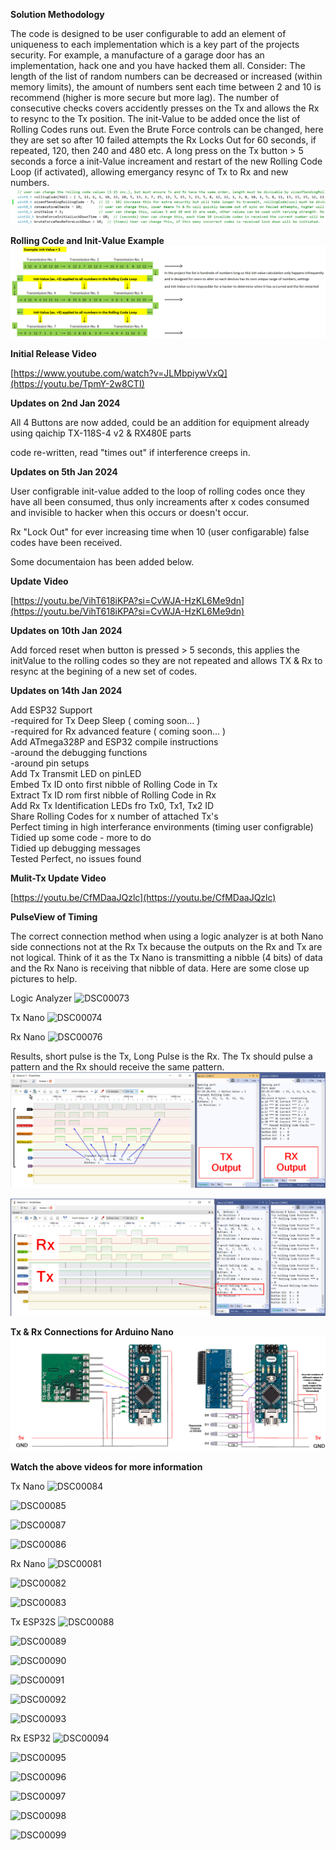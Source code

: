 **Solution Methodology**

The code is designed to be user configurable to add an element of uniqueness to each implementation which is a key part of the projects security. For example, a manufacture of a garage door has an implementation, hack one and you have hacked them all. 
Consider: The length of the list of random numbers can be decreased or increased (within memory limits), the amount of numbers sent each time between 2 and 10 is recommend (higher is more secure but more lag). The number of consecutive checks covers accidently presses on the Tx and allows the Rx to resync to the Tx position. The init-Value to be added once the list of Rolling Codes runs out. Even the Brute Force controls can be changed, here they are set so after 10 failed attempts the Rx Locks Out for 60 seconds, if repeated, 120, then 240 and 480 etc. A long press on the Tx button > 5 seconds a force a init-Value increament and restart of the new Rolling Code Loop (if activated), allowing emergancy resync of Tx to Rx and new numbers.
![User Configrable Settings](https://github.com/bionicbone/433mhz_Rolling_Code/blob/main/User%20Configrable%20Settings.png)

**Rolling Code and Init-Value Example**
![Rolling Code and Init-Value Example](https://github.com/bionicbone/433mhz_Rolling_Code/blob/main/Rolling%20Code%20and%20Init-Value%20Example.png)


**Initial Release Video**

[https://www.youtube.com/watch?v=JLMbpiywVxQ](https://youtu.be/TpmY-2w8CTI)

**Updates on 2nd Jan 2024**

All 4 Buttons are now added, could be an addition for equipment already using qaichip TX-118S-4 v2 & RX480E parts

code re-written, read "times out" if interference creeps in.

**Updates on 5th Jan 2024** 

User configrable init-value added to the loop of rolling codes once they have all been consumed, thus only increaments after x codes consumed and invisible to hacker when this occurs or doesn't occur. 

Rx "Lock Out" for ever increasing time when 10 (user configarable) false codes have been received.

Some documentaion has been added below.

**Update Video**

[https://youtu.be/VihT618iKPA?si=CvWJA-HzKL6Me9dn](https://youtu.be/VihT618iKPA?si=CvWJA-HzKL6Me9dn)

**Updates on 10th Jan 2024**

Add forced reset when button is pressed > 5 seconds, this applies the initValue to the rolling codes so they are not repeated and allows TX & Rx to resync at the begining of a new set of codes.

**Updates on 14th Jan 2024**

Add ESP32 Support  
-required for Tx Deep Sleep ( coming soon... )  
-required for Rx advanced feature ( coming soon... )  
Add ATmega328P and ESP32 compile instructions  
-around the debugging functions  
-around pin setups  
Add Tx Transmit LED on pinLED  
Embed Tx ID onto first nibble of Rolling Code in Tx  
Extract Tx ID rom first nibble of Rolling Code in Rx  
Add Rx Tx Identification LEDs fro Tx0, Tx1, Tx2 ID  
Share Rolling Codes for x number of attached Tx's  
Perfect timing in high interferance environments (timing user configrable)  
Tidied up some code - more to do  
Tidied up debugging messages  
Tested Perfect, no issues found

**Mulit-Tx Update Video**

[https://youtu.be/CfMDaaJQzlc](https://youtu.be/CfMDaaJQzlc)

**PulseView of Timing**

The correct connection method when using a logic analyzer is at both Nano side connections not at the Rx Tx because the outputs on the Rx and Tx are not logical. Think of it as the Tx Nano is transmitting a nibble (4 bits) of data and the Rx Nano is receiving that nibble of data. Here are some close up pictures to help.

Logic Analyzer
![DSC00073](https://github.com/bionicbone/433mhz_Rolling_Code/assets/7845867/5f58b94e-5015-4e45-8481-3c4371b61772)

Tx Nano
![DSC00074](https://github.com/bionicbone/433mhz_Rolling_Code/assets/7845867/4a711066-c10e-4a55-b3d6-95a00ff8540a)

Rx Nano
![DSC00076](https://github.com/bionicbone/433mhz_Rolling_Code/assets/7845867/079acf95-4e34-4057-9b5d-7d913e13cf4e)

Results, short pulse is the Tx, Long Pulse is the Rx. The Tx should pulse a pattern and the Rx should receive the same pattern.
![PulseView1](https://github.com/bionicbone/433mhz_Rolling_Code/blob/main/PulseView%20(RX480%20Output%20Pins).png)

![PulseView2](https://github.com/bionicbone/433mhz_Rolling_Code/blob/main/PulseView%20(Tx%20Rx%20Timing).png)

**Tx & Rx Connections for Arduino Nano**
![Nano TX Rx Connections](https://github.com/bionicbone/433mhz_Rolling_Code/blob/main/Nano%20Tx%20Rx%20Connections.png)

**Watch the above videos for more information**

Tx Nano
![DSC00084](https://github.com/bionicbone/433mhz_Rolling_Code/assets/7845867/8c3b369c-008a-4d64-9549-cf2db4eaaa40)

![DSC00085](https://github.com/bionicbone/433mhz_Rolling_Code/assets/7845867/4e7ff7af-a664-4805-9a6a-3a887bf1698e)

![DSC00087](https://github.com/bionicbone/433mhz_Rolling_Code/assets/7845867/78143535-a7f3-4c08-882b-8b96a292f79c)

![DSC00086](https://github.com/bionicbone/433mhz_Rolling_Code/assets/7845867/64bff07f-60d4-42f4-8239-1040f59840a8)

Rx Nano
![DSC00081](https://github.com/bionicbone/433mhz_Rolling_Code/assets/7845867/7a4ddcb5-e1f7-47b9-9360-e9f12c40baed)

![DSC00082](https://github.com/bionicbone/433mhz_Rolling_Code/assets/7845867/05e247a5-adff-43fc-a4f4-85e4eff011bb)

![DSC00083](https://github.com/bionicbone/433mhz_Rolling_Code/assets/7845867/1cabe503-e7e5-49e9-89c4-14c02838744b)

Tx ESP32S
![DSC00088](https://github.com/bionicbone/433mhz_Rolling_Code/assets/7845867/90471e75-18bc-4dcc-b14b-36287cf97699)

![DSC00089](https://github.com/bionicbone/433mhz_Rolling_Code/assets/7845867/5c868292-2191-4588-93f9-5d7f4a2518fc)

![DSC00090](https://github.com/bionicbone/433mhz_Rolling_Code/assets/7845867/b0b2030f-b9c5-4d89-bde2-ab35de4876c3)

![DSC00091](https://github.com/bionicbone/433mhz_Rolling_Code/assets/7845867/feeb637a-3dc8-4862-ba9d-9524abce5e2a)

![DSC00092](https://github.com/bionicbone/433mhz_Rolling_Code/assets/7845867/1b9d0faf-afe4-4088-a540-7691293f6f98)

![DSC00093](https://github.com/bionicbone/433mhz_Rolling_Code/assets/7845867/354788cb-a193-4cef-b115-c9e7e62e76bf)

Rx ESP32
![DSC00094](https://github.com/bionicbone/433mhz_Rolling_Code/assets/7845867/30f422ed-bda6-4436-bd3a-219453a39c78)

![DSC00095](https://github.com/bionicbone/433mhz_Rolling_Code/assets/7845867/1e3ba498-e4b5-4f17-bbad-685f01d04a20)

![DSC00096](https://github.com/bionicbone/433mhz_Rolling_Code/assets/7845867/badee17d-245e-4c25-999b-01e3647cf4de)

![DSC00097](https://github.com/bionicbone/433mhz_Rolling_Code/assets/7845867/fbcbe548-0877-47e7-b5f8-e120f2a79131)

![DSC00098](https://github.com/bionicbone/433mhz_Rolling_Code/assets/7845867/006d2af5-92c8-4c33-92c7-c574dffa18bb)

![DSC00099](https://github.com/bionicbone/433mhz_Rolling_Code/assets/7845867/e83eea62-5dd5-49f2-a5d6-9fcff2da095d)


